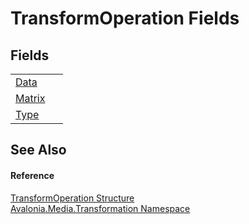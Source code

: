 # TransformOperation Fields




## Fields
<table>
<tr>
<td><a href="F_Avalonia_Media_Transformation_TransformOperation_Data">Data</a></td>
<td> </td>
</tr>
<tr>
<td><a href="F_Avalonia_Media_Transformation_TransformOperation_Matrix">Matrix</a></td>
<td> </td>
</tr>
<tr>
<td><a href="F_Avalonia_Media_Transformation_TransformOperation_Type">Type</a></td>
<td> </td>
</tr>
</table>

## See Also


#### Reference
<a href="T_Avalonia_Media_Transformation_TransformOperation">TransformOperation Structure</a>  
<a href="N_Avalonia_Media_Transformation">Avalonia.Media.Transformation Namespace</a>  
